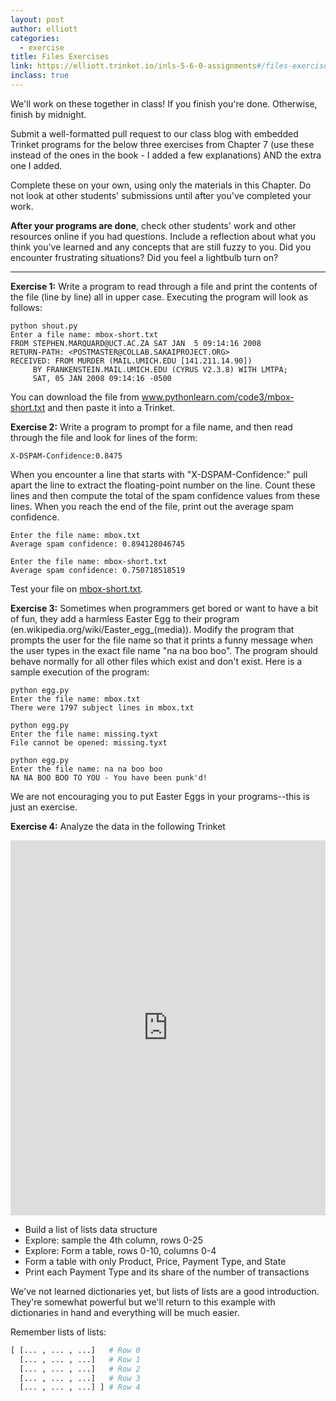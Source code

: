 ```yaml
---
layout: post
author: elliott
categories:
  - exercise
title: Files Exercises
link: https://elliott.trinket.io/inls-5-6-0-assignments#/files-exercises/shout-lines
inclass: true
---
```


We'll work on these together in class!  If you finish you're done.  Otherwise, finish by midnight.

Submit a well-formatted pull request to our class blog with embedded Trinket programs for the below three
exercises from Chapter 7 (use these instead of the ones in the book - I added a few explanations) AND the extra one I added.

Complete these on your own, using only the materials in this Chapter. Do not
look at other students' submissions until after you've completed your work.

**After your programs are done**, check other students' work and other resources online if you had questions.
Include a reflection about what you think you've learned and any concepts that are still fuzzy to you.
Did you encounter frustrating situations? Did you feel a lightbulb turn on?

___


**Exercise 1:** Write a program to read through a file and print the contents of the file (line by line) all in upper case. Executing the program will look as follows:

```
python shout.py
Enter a file name: mbox-short.txt
FROM STEPHEN.MARQUARD@UCT.AC.ZA SAT JAN  5 09:14:16 2008
RETURN-PATH: <POSTMASTER@COLLAB.SAKAIPROJECT.ORG>
RECEIVED: FROM MURDER (MAIL.UMICH.EDU [141.211.14.90])
     BY FRANKENSTEIN.MAIL.UMICH.EDU (CYRUS V2.3.8) WITH LMTPA;
     SAT, 05 JAN 2008 09:14:16 -0500

```

You can download the file from www.pythonlearn.com/code3/mbox-short.txt and then paste it into a Trinket.

**Exercise 2:** Write a program to prompt for a file name, and then read through the file and look for lines of the form:

```
X-DSPAM-Confidence:0.8475
```

When you encounter a line that starts with "X-DSPAM-Confidence:" pull apart the line to extract the floating-point number on the line. Count these lines and then compute the total of the spam confidence values from these lines. When you reach the end of the file, print out the average spam confidence.

```
Enter the file name: mbox.txt
Average spam confidence: 0.894128046745

Enter the file name: mbox-short.txt
Average spam confidence: 0.750718518519
```

Test your file on [mbox-short.txt](http://www.pythonlearn.com/code3/mbox.txt).

**Exercise 3:** Sometimes when programmers get bored or want to have a bit of fun, they add a harmless Easter Egg to their program (en.wikipedia.org/wiki/Easter_egg_(media)). Modify the program that prompts the user for the file name so that it prints a funny message when the user types in the exact file name "na na boo boo". The program should behave normally for all other files which exist and don't exist. Here is a sample execution of the program:

```
python egg.py
Enter the file name: mbox.txt
There were 1797 subject lines in mbox.txt

python egg.py
Enter the file name: missing.tyxt
File cannot be opened: missing.tyxt

python egg.py
Enter the file name: na na boo boo
NA NA BOO BOO TO YOU - You have been punk'd!
```

We are not encouraging you to put Easter Eggs in your programs--this is just an exercise.

**Exercise 4:** Analyze the data in the following Trinket

<iframe src="https://trinket.io/embed/python3/b6682a1642" width="100%" height="600" frameborder="0" marginwidth="0" marginheight="0" allowfullscreen></iframe>

* Build a list of lists data structure
* Explore: sample the 4th column, rows 0-25
* Explore: Form a table, rows 0-10, columns 0-4
* Form a table with only Product, Price, Payment Type, and State
* Print each Payment Type and its share of the number of transactions

We've not learned dictionaries yet, but lists of lists are a good introduction.
They're somewhat powerful but we'll return to this example with dictionaries in
hand and everything will be much easier.

Remember lists of lists:

```python
[ [... , ... , ...]   # Row 0
  [... , ... , ...]   # Row 1
  [... , ... , ...]   # Row 2
  [... , ... , ...]   # Row 3
  [... , ... , ...] ] # Row 4
```
